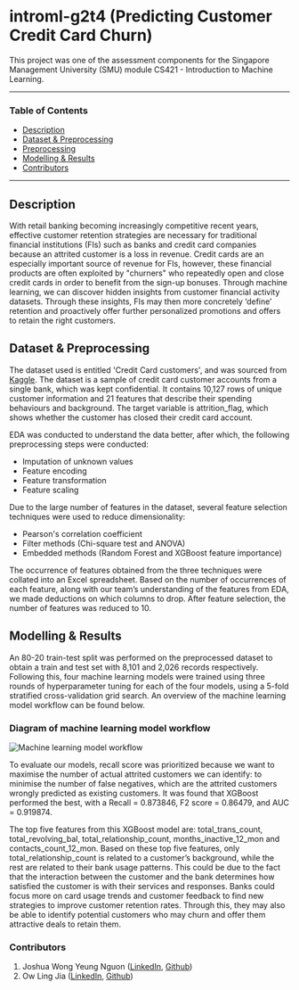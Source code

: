# introml-g2t4 (Predicting Customer Credit Card Churn)
This project was one of the assessment components for the Singapore Management University (SMU) module CS421 - Introduction to Machine Learning.

---

### Table of Contents
- [Description](#Description)
- [Dataset & Preprocessing](#Dataset)
- [Preprocessing](#Preprocessing)
- [Modelling & Results](#Modelling)
- [Contributors](#Contributors)

---

## Description
With retail banking becoming increasingly competitive recent years, effective customer retention strategies are necessary for traditional financial institutions (FIs) such as banks and credit card companies because an attrited customer is a loss in revenue. Credit cards are an especially important source of revenue for FIs, however, these financial products are often exploited by "churners" who repeatedly open and close credit cards in order to benefit from the sign-up bonuses. Through machine learning, we can discover hidden insights from customer financial activity datasets. Through these insights, FIs may then more concretely ‘define’ retention and proactively offer further personalized promotions and offers to retain the right customers.

## Dataset & Preprocessing
The dataset used is entitled 'Credit Card customers', and was sourced from [Kaggle](https://www.kaggle.com/sakshigoyal7/credit-card-customers). The dataset is a sample of credit card customer accounts from a single bank, which was kept confidential. It contains 10,127 rows of unique customer information and 21 features that describe their spending behaviours and background. The target variable is attrition_flag, which shows whether the customer has closed their credit card account.

EDA was conducted to understand the data better, after which, the following preprocessing steps were conducted:
- Imputation of unknown values
- Feature encoding
- Feature transformation 
- Feature scaling

Due to the large number of features in the dataset, several feature selection techniques were used to reduce dimensionality:
- Pearson's correlation coefficient
- Filter methods (Chi-square test and ANOVA)
- Embedded methods (Random Forest and XGBoost feature importance)

The occurrence of features obtained from the three techniques were collated into an Excel spreadsheet. Based on the number of occurrences of each feature, along with our team’s understanding of the features from EDA, we made deductions on which columns to drop. After feature selection, the number of features was reduced to 10. 


## Modelling & Results
An 80-20 train-test split was performed on the preprocessed dataset to obtain a train and test set with 8,101 and 2,026 records respectively. Following this, four machine learning models were trained using three rounds of hyperparameter tuning for each of the four models, using a 5-fold stratified cross-validation grid search. An overview of the machine learning model workflow can be found below.

### Diagram of machine learning model workflow
![Machine learning model workflow](https://i.postimg.cc/3rfRMmV9/model-plan.png)

To evaluate our models, recall score was prioritized because we want to maximise the number of actual attrited customers we can identify: to minimise the number of false negatives, which are the attrited customers wrongly predicted as existing customers. It was found that XGBoost performed the best, with a Recall = 0.873846, F2 score = 0.86479, and AUC = 0.919874. 

The top five features from this XGBoost model are: total_trans_count, total_revolving_bal, total_relationship_count, months_inactive_12_mon and contacts_count_12_mon. Based on these top five features, only total_relationship_count is related to a customer’s background, while the rest are related to their bank usage patterns. This could be due to the fact that the interaction between the customer and the bank determines how satisfied the customer is with their services and responses. Banks could focus more on card usage trends and customer feedback to find new strategies to improve customer retention rates. Through this, they may also be able to identify potential customers who may churn and offer them attractive deals to retain them.



### Contributors
1. Joshua Wong Yeung Nguon ([LinkedIn](https://www.linkedin.com/in/joshuawong96/), [Github](https://github.com/joshuawong96))
2. Ow Ling Jia ([LinkedIn](https://www.linkedin.com/in/owlingjia/), [Github](https://github.com/owlingjia))
